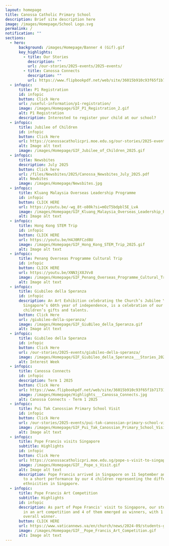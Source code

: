 ```yaml
---
layout: homepage
title: Canossa Catholic Primary School
description: Brief site description here
image: /images/Homepage/School Logo.svg
permalink: /
notification: ""
sections:
  - hero:
      background: /images/Homepage/Banner 4 (Gif).gif
      key_highlights:
        - title: Our Stories
          description: ""
          url: /our-stories/2025-events/2025-events/
        - title: Canossa Connects
          description: ""
          url: https://www.flipbookpdf.net/web/site/36015b910c93f65f1b71731fe979206e79f92af6202504.pdf.html
  - infopic:
      title: P1 Registration
      id: infopic
      button: Click Here
      url: /useful-information/p1-registration/
      image: /images/Homepage/GIF_P1_Registration_2.gif
      alt: P1 Registration
      description: Interested to register your child at our school?
  - infopic:
      title: Jubilee of Children
      id: infopic
      button: Click Here
      url: https://canossacatholicpri.moe.edu.sg/our-stories/2025-events/jubilee-of-children/
      alt: Image alt text
      image: /images/Homepage/GIF_Jubilee_of_Children_2025.gif
  - infopic:
      title: Newsbites
      description: July 2025
      button: Click here
      url: /files/Newsbites/2025/Canossa_Newsbites_July_2025.pdf
      alt: Newbites
      image: /images/Homepage/Newsbites.jpg
  - infopic:
      title: Kluang Malaysia Overseas Leadership Programme
      id: infopic
      button: CLICK HERE
      url: https://youtu.be/-wg_8t-o80k?si=mOzT5bdpbl5E_LvA
      image: /images/Homepage/GIF_Kluang_Malaysia_Overseas_Leadership_Programme_2025.gif
      alt: Image alt text
  - infopic:
      title: Hong Kong STEM Trip
      id: infopic
      button: CLICK HERE
      url: https://youtu.be/H4J0RFCzd8U
      image: /images/Homepage/GIF_Hong_Kong_STEM_Trip_2025.gif
      alt: Image alt text
  - infopic:
      title: Penang Overseas Programme Cultural Trip
      id: infopic
      button: CLICK HERE
      url: https://youtu.be/XNN3jX8JVv8
      image: /images/Homepage/GIF_Penang_Overseas_Programme_Cultural_Trip_2025.gif
      alt: Image alt text
  - infopic:
      title: Giubileo della Speranza
      id: infopic
      description: An Art Exhibition celebrating the Church’s Jubilee Year of Hope and
        Singapore’s 60th year of independence, is a celebration of our
        children’s gifts and talents.
      button: Click Here
      url: /giubileo-della-speranza/
      image: /images/Homepage/GIF_GiuBileo_della_Speranza.gif
      alt: Image alt text
  - infopic:
      title: Giubileo della Speranza
      id: infopic
      button: Click Here
      url: /our-stories/2025-events/giubileo-della-speranza/
      image: /images/Homepage/GIF_Giubileo_della_Speranza___Stories_2025.gif
      alt: Interest Week
  - infopic:
      title: Canossa Connects
      id: infopic
      description: Term 1 2025
      button: Click Here
      url: https://www.flipbookpdf.net/web/site/36015b910c93f65f1b71731fe979206e79f92af6202504.pdf.html
      image: /images/Homepage/Highlights___Canossa_Connects.jpg
      alt: Canossa Connects - Term 1 2025
  - infopic:
      title: Pui Tak Canossian Primary School Visit
      id: infopic
      button: Click Here
      url: /our-stories/2025-events/pui-tak-canossian-primary-school-visit/
      image: /images/Homepage/GIF_Pui_Tak_Canossian_Primary_School_Visit_2025.gif
      alt: Image alt text
  - infopic:
      title: Pope Francis visits Singapore
      subtitle: Highlights
      id: infopic
      button: Click Here
      url: https://canossacatholicpri.moe.edu.sg/pope-s-visit-to-singapore/
      image: /images/Homepage/GIF__Pope_s_Visit.gif
      alt: Image alt text
      description: Pope Francis arrived in Singapore on 11 September and was treated
        to a short performance by our 4 children representing the different
        ethnicities in Singapore.
  - infopic:
      title: Pope Francis Art Competition
      subtitle: Highlights
      id: infopic
      description: As part of Pope Francis' visit to Singapore, our students took part
        in an art competition and 4 of them emerged as winners, with 1 child the
        overall winner.
      button: CLICK HERE
      url: https://www.vaticannews.va/en/church/news/2024-09/students-greets-pope-francis-singapore-art.html?fbclid=IwZXh0bgNhZW0CMTEAAR0ADBW0z4JM_QXllj3Y9Ys6lwCdS-q348NNQ4AmO2IYI0NamR6dB0qILLw_aem_Ux7xeAPuYi8JZWQWTsXu7A&ai=
      image: /images/Homepage/GIF__Pope_Francis_Art_Competition.gif
      alt: Image alt text
---
```

